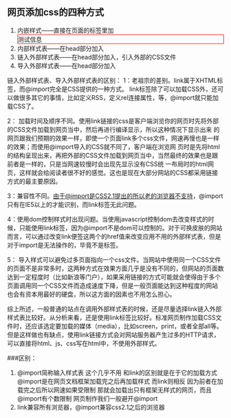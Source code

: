 ## 网页添加css的四种方式
1. 内嵌样式——直接在页面的标签里加<div style="border:1px red solid;">测试信息</div>
2. 内部样式表——在head部分加入 <style type="text/css">div{margin: 0;padding: 0;border:1px red solid;}</style>
3. 链入外部样式表——在head部分加入<link  rel="stylesheet" type="text/css" href="my.css" media="all" />，引入外部的CSS文件
4. 导入外部样式表——在head部分加入<style type="text/css">@import url(my.css);</style>

链入外部样式表、导入外部样式表的区别：
1：老祖宗的差别。link属于XHTML标签，而@import完全是CSS提供的一种方式。
link标签除了可以加载CSS外，还可以做很多其它的事情，比如定义RSS，定义rel连接属性，等，@import就只能加载CSS了。  
 
2： 加载时间及顺序不同。使用link链接的css是客户端浏览你的网页时先将外部的CSS文件加载到网页当中，然后再进行编译显示，所以这种情况下显示出来 的网页跟我们预期的效果一样，即使一个页面link多个css文件，网速再慢也是一样的效果；而使用@import导入的CSS就不同了，客户端在浏览网 页时是先将html的结构呈现出来，再把外部的CSS文件加载到网页当中，当然最终的效果也是跟前者是一样的，只是当网速较慢时会出现先显示没有CSS统 一布局时的html网页，这样就会给阅读者很不好的感觉。这也是现在大部分网站的CSS都采用链接方式的最主要原因。  

3：兼容性不同。由于@import是CSS2.1提出的所以老的浏览器不支持，@import只有在IE5以上的才能识别，而link标签无此问题。  

4：使用dom控制样式时出现问题。当使用javascript控制dom去改变样式的时候，只能使用link标签，因为@import不是dom可以控制的。对于可换皮肤的网站而言，可以通过改变link便签这两个的href值来改变应用不用的外部样式表，但是对于import是无法操作的，毕竟不是标签。  

5： 导入样式可以避免过多页面指向一个css文件。当网站中使用同一个CSS文件的页面不是非常多时，这两种方式在效果方面几乎是没有不同的，但网站的页面数 达到一定程度时（比如新浪等门户），如果采用链接的方式可能就会使得由于多个页面调用同一个CSS文件而造成速度下降，但是一般页面能达到这种程度的网站 也会有资本用最好的硬盘，所以这方面的因素也不用怎么担心。

综上所述，一般普通的站点在调用外部样式表的时候，还是尽量选择link链入外部样式表比较好。从分析来看，还是使用link标签比较好。标准网页制作加载CSS文件时，还应该选定要加载的媒体（media），比如screen，print，或者全部all等。但是这样做也有缺点，使用link链接方式会对网站服务器产生过多的HTTP请求，可以直接将html、js、css写在html中，不使用外部样式。

###区别：
1. @import简称输入样式表 这个几乎不用 和link的区别就是在于它的加载方式 @import是在网页文档框架加载完之后再加载样式 而link则相反 因为前者在加载完之后所以网速如果受限制 那就会加载出只有框架无样式的网页，而且@import有个数限制 网页制作我们一般避开@import
2. link兼容所有浏览器，@import兼容css2.1之后的浏览器


###

  
